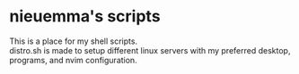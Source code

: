 # nieuemma's scripts  
This is a place for my shell scripts.  
distro.sh is made to setup different linux servers with my preferred desktop, programs, and nvim configuration.
